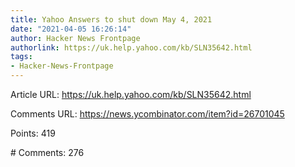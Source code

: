 ```yaml
---
title: Yahoo Answers to shut down May 4, 2021
date: "2021-04-05 16:26:14"
author: Hacker News Frontpage
authorlink: https://uk.help.yahoo.com/kb/SLN35642.html
tags:
- Hacker-News-Frontpage
---
```


<p>Article URL: <a href="https://uk.help.yahoo.com/kb/SLN35642.html">https://uk.help.yahoo.com/kb/SLN35642.html</a></p>
<p>Comments URL: <a href="https://news.ycombinator.com/item?id=26701045">https://news.ycombinator.com/item?id=26701045</a></p>
<p>Points: 419</p>
<p># Comments: 276</p>

